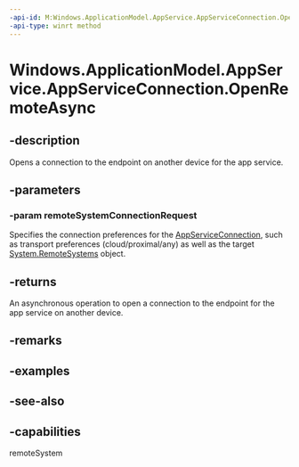 ```yaml
---
-api-id: M:Windows.ApplicationModel.AppService.AppServiceConnection.OpenRemoteAsync(Windows.System.RemoteSystems.RemoteSystemConnectionRequest)
-api-type: winrt method
---
```


<!-- Method syntax
public Windows.Foundation.IAsyncOperation<Windows.ApplicationModel.AppService.AppServiceConnectionStatus> OpenRemoteAsync(Windows.System.RemoteSystems.RemoteSystemConnectionRequest remoteSystemConnectionRequest)
-->

# Windows.ApplicationModel.AppService.AppServiceConnection.OpenRemoteAsync

## -description
Opens a connection to the endpoint on another device for the app service.

## -parameters
### -param remoteSystemConnectionRequest
Specifies the connection preferences for the [AppServiceConnection](appserviceconnection.md), such as transport preferences (cloud/proximal/any) as well as the target [System.RemoteSystems](../windows.system.remotesystems/windows_system_remotesystems.md) object.

## -returns
An asynchronous operation to open a connection to the endpoint for the app service on another device.

## -remarks

## -examples

## -see-also


## -capabilities
remoteSystem
